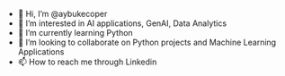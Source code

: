 - 👋 Hi, I’m @aybukecoper
- 👀 I’m interested in AI applications, GenAI, Data Analytics 
- 🌱 I’m currently learning Python
- 💞️ I’m looking to collaborate on Python projects and Machine Learning Applications
- 📫 How to reach me through Linkedin


